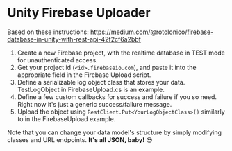 # Unity Firebase Uploader

Based on these instructions: https://medium.com/@rotolonico/firebase-database-in-unity-with-rest-api-42f2cf6a2bbf

1. Create a new Firebase project, with the realtime database in TEST mode for unauthenticated access.
2. Get your project id (`<id>.firebaseio.com`), and paste it into the appropriate field in the Firebase Upload script.
3. Define a serializable log object class that stores your data. TestLogObject in FirebaseUpload.cs is an example.
4. Define a few custom callbacks for success and failure if you so need. Right now it's just a generic success/failure message.
5. Upload the object using `RestClient.Put<YourLogObjectClass>()` similarly to in the FirebaseUpload example.  

Note that you can change your data model's structure by simply modifying classes and URL endpoints. **It's all JSON, baby!** 😎
